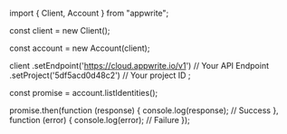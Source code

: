 import { Client, Account } from "appwrite";

const client = new Client();

const account = new Account(client);

client
    .setEndpoint('https://cloud.appwrite.io/v1') // Your API Endpoint
    .setProject('5df5acd0d48c2') // Your project ID
;

const promise = account.listIdentities();

promise.then(function (response) {
    console.log(response); // Success
}, function (error) {
    console.log(error); // Failure
});